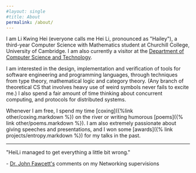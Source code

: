 ```yaml
---
#layout: single
#title: About
permalink: /about/
---
```

I am Li Kwing Hei (everyone calls me Hei Li, pronounced as "Hailey"), a third-year Computer Science with Mathematics student at Churchill College, University of Cambridge.  I am also currently a visitor at the [Department of Computer Science and Technology](https://www.cst.cam.ac.uk/).

I am interested in the design, implementation and verification of tools for software engineering and programming languages, through techniques from type theory, mathematical logic and category theory. (Any branch of theoretical CS that involves heavy use of weird symbols  never fails to excite me.) I also spend a fair amount of time thinking about concurrent computing, and protocols for distributed systems.

Whenever I am free, I spend my  time [coxing]({%link other/coxing.markdown %}) on the river or writing humorous [poems]({% link  other/poems.markdown %}). I am also extremely passionate about giving speeches and presentations, and I won some [awards]({% link  projects/entropy.markdown %}) for my talks in the past.

--------------

"HeiLi managed to get everything a little bit wrong."

  \- [Dr. John Fawcett's](https://www.chu.cam.ac.uk/people/view/john-fawcett/) comments on my Networking supervisions 

<!--- 
This is the base Jekyll theme. You can find out more info about customizing your Jekyll theme, as well as basic Jekyll usage documentation at [jekyllrb.com](https://jekyllrb.com/)

You can find the source code for Minima at GitHub:
[jekyll][jekyll-organization] /
[minima](https://github.com/jekyll/minima)

You can find the source code for Jekyll at GitHub:
[jekyll][jekyll-organization] /
[jekyll](https://github.com/jekyll/jekyll)


[jekyll-organization]: https://github.com/jekyll
-->